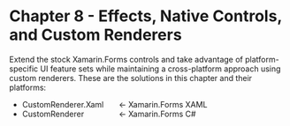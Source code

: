 # Chapter 8 -  Effects, Native Controls, and Custom Renderers <br/>
Extend the stock Xamarin.Forms controls and take advantage of platform-specific UI feature sets while maintaining a cross-platform approach using custom renderers. These are the solutions in this chapter and their platforms:
<br/>
<ul>
<li>CustomRenderer.Xaml &nbsp;&nbsp;&nbsp;&nbsp;&nbsp;&nbsp;<- Xamarin.Forms XAML</li>
<li>CustomRenderer &nbsp;&nbsp;&nbsp;&nbsp;&nbsp;&nbsp;&nbsp;&nbsp;&nbsp;&nbsp;&nbsp;&nbsp;&nbsp;&nbsp;&nbsp;<- Xamarin.Forms C#</li>
</ul>
